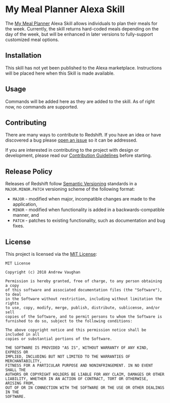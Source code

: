 # My Meal Planner Alexa Skill

The [My Meal Planner][project-url] Alexa Skill allows individuals to plan their meals for the week.  Currently, the
skill returns hard-coded meals depending on the day of the week, but will be enhanced in later versions to
fully-support customized meal options.

## Installation

This skill has not yet been published to the Alexa marketplace.  Instructions will be placed here when this Skill is
made available.

## Usage

Commands will be added here as they are added to the skill.  As of right now, no commands are supported.

## Contributing

There are many ways to contribute to Redshift.  If you have an idea or have discovered a bug please
[open an issue][project-issues] so it can be addressed.

If you are interested in contributing to the project with design or development, please read our
[Contribution Guidelines][project-contributing] before starting.

## Release Policy

Releases of Redshift follow [Semantic Versioning][semver-url] standards in a `MAJOR.MINOR.PATCH` versioning
scheme of the following format:

* `MAJOR` - modified when major, incompatible changes are made to the application,
* `MINOR` - modified when functionality is added in a backwards-compatible manner, and
* `PATCH` - patches to existing functionality, such as documentation and bug fixes.

## License

This project is licensed via the [MIT License][project-license]:

```
MIT License

Copyright (c) 2018 Andrew Vaughan

Permission is hereby granted, free of charge, to any person obtaining a copy
of this software and associated documentation files (the "Software"), to deal
in the Software without restriction, including without limitation the rights
to use, copy, modify, merge, publish, distribute, sublicense, and/or sell
copies of the Software, and to permit persons to whom the Software is
furnished to do so, subject to the following conditions:

The above copyright notice and this permission notice shall be included in all
copies or substantial portions of the Software.

THE SOFTWARE IS PROVIDED "AS IS", WITHOUT WARRANTY OF ANY KIND, EXPRESS OR
IMPLIED, INCLUDING BUT NOT LIMITED TO THE WARRANTIES OF MERCHANTABILITY,
FITNESS FOR A PARTICULAR PURPOSE AND NONINFRINGEMENT. IN NO EVENT SHALL THE
AUTHORS OR COPYRIGHT HOLDERS BE LIABLE FOR ANY CLAIM, DAMAGES OR OTHER
LIABILITY, WHETHER IN AN ACTION OF CONTRACT, TORT OR OTHERWISE, ARISING FROM,
OUT OF OR IN CONNECTION WITH THE SOFTWARE OR THE USE OR OTHER DEALINGS IN THE
SOFTWARE.
```


[project-url]:          https://github.com/andrewvaughan/redshift
[project-issues]:       https://github.com/andrewvaughan/redshift/issues
[project-license]:      https://github.com/andrewvaughan/redshift/blob/master/LICENSE
[project-contributing]: https://github.com/nimbus-pi/nimbus-pi/blob/master/CONTRIBUTING.md

[semver-url]: http://semver.org/
